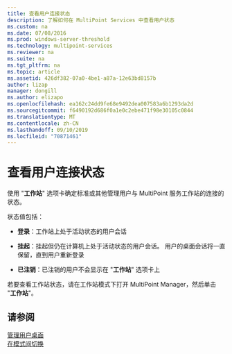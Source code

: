 ```yaml
---
title: 查看用户连接状态
description: 了解如何在 MultiPoint Services 中查看用户状态
ms.custom: na
ms.date: 07/08/2016
ms.prod: windows-server-threshold
ms.technology: multipoint-services
ms.reviewer: na
ms.suite: na
ms.tgt_pltfrm: na
ms.topic: article
ms.assetid: 426df382-07a0-4be1-a87a-12e63bd8157b
author: lizap
manager: dongill
ms.author: elizapo
ms.openlocfilehash: ea162c24dd9fe68e9492dea007583a6b1293da2d
ms.sourcegitcommit: f6490192d686f0a1e0c2ebe471f98e30105c0844
ms.translationtype: MT
ms.contentlocale: zh-CN
ms.lasthandoff: 09/10/2019
ms.locfileid: "70871461"
---
```

# <a name="view-user-connection-status"></a>查看用户连接状态
使用 "**工作站**" 选项卡确定标准或其他管理用户与 MultiPoint 服务工作站的连接的状态。  
  
状态值包括：  
  
-   **登录**：工作站上处于活动状态的用户会话  
  
-   **挂起**：挂起但仍在计算机上处于活动状态的用户会话。 用户的桌面会话将一直保留，直到用户重新登录  
  
-   **已注销**：已注销的用户不会显示在 "**工作站**" 选项卡上  
  
若要查看工作站状态，请在工作站模式下打开 MultiPoint Manager，然后单击 "**工作站**"。

## <a name="see-also"></a>请参阅  
[管理用户桌面](manage-user-desktops-using-multipoint-dashboard.md)  
[在模式间切换](Switch-Between-Modes.md)